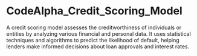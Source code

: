 # CodeAlpha_Credit_Scoring_Model
A credit scoring model assesses the creditworthiness of individuals or entities by analyzing various financial and personal data. It uses statistical techniques and algorithms to predict the likelihood of default, helping lenders make informed decisions about loan approvals and interest rates.

